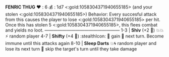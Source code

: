 **FENRIC THUG**
:heart: : 6
:moneybag: : 1d7 <:gold:1058304371940655185> (and your stolen <:gold:1058304371940655185>)
Behavior: Every succesful attack from this causes the player to lose <:gold:1058304371940655185> per hit. Once this has stolen 5 <:gold:1058304371940655185>, this flees combat and yields no loot.
—————————————————
1-3   | **Shiv** (+2  :game_die:) :boom::boom::zap: random player
4-7   | **Shifty** (+4 :game_die:) :stealthIcon: 🔀 gain 🎯 next turn. Become immune until this attacks again
8-10 | **Sleep Darts** :boom::cyclone: random player and lose its next turn 🔀 skip the target's turn until they take damage
